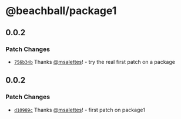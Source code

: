 # @beachball/package1

## 0.0.2

### Patch Changes

- [`756b34b`](https://github.com/msalettes/nx-beachball/commit/756b34b4adb443b60f56badeca2fd04873239e73) Thanks [@msalettes](https://github.com/msalettes)! - try the real first patch on a package

## 0.0.2

### Patch Changes

- [`d10989c`](https://github.com/msalettes/nx-beachball/commit/d10989cc4a03a00e0e834614f966b741459e51a0) Thanks [@msalettes](https://github.com/msalettes)! - first patch on package1
